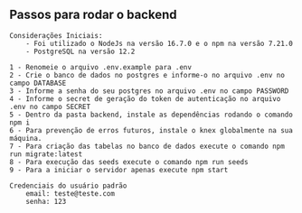 ## Passos para rodar o backend
    Considerações Iniciais:
        - Foi utilizado o NodeJs na versão 16.7.0 e o npm na versão 7.21.0
        - PostgreSQL na versão 12.2

    1 - Renomeie o arquivo .env.example para .env
    2 - Crie o banco de dados no postgres e informe-o no arquivo .env no campo DATABASE
    3 - Informe a senha do seu postgres no arquivo .env no campo PASSWORD
    4 - Informe o secret de geração do token de autenticação no arquivo .env no campo SECRET
    5 - Dentro da pasta backend, instale as dependências rodando o comando npm i
    6 - Para prevenção de erros futuros, instale o knex globalmente na sua máquina.
    7 - Para criação das tabelas no banco de dados execute o comando npm run migrate:latest
    8 - Para execução das seeds execute o comando npm run seeds
    9 - Para a iniciar o servidor apenas execute npm start

    Credenciais do usuário padrão
        email: teste@teste.com
        senha: 123
